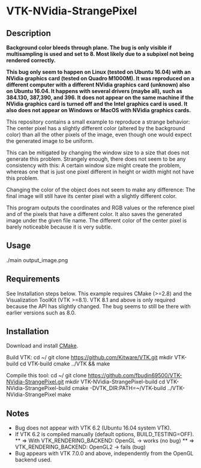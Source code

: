 # VTK-NVidia-StrangePixel

Description
-----------

**Background color bleeds through plane. The bug is only visible if multisampling is
used and set to 8. Most likely due to a subpixel not being rendered correctly.**

**This bug only seem to happen on Linux (tested on Ubuntu 16.04) with an NVidia graphics
card (tested on Quadro M1000M). It was reproduced on a different computer with a different
NVidia graphics card (unknown) also on Ubuntu 16.04. It happens with several drivers (maybe all),
such as 384.130, 387,390, and 396. It does not appear on the same machine if the NVidia graphics
card is turned off and the Intel graphics card is used. It also does not appear on Windows
or MacOS with NVidia graphics cards.**

This repository contains a small example to reproduce a strange behavior: The center pixel
has a slightly different color (altered by the background color) than all the other pixels
of the image, even though one would expect the generated image to be uniform.

This can be mitigated by changing the window size to a size that does not generate this problem.
Strangely enough, there does not seem to be any consistency with this: A certain window size
might create the problem, whereas one that is just one pixel different in height or width might
not have this problem.

Changing the color of the object does not seem to make any difference: The final image will
still have its center pixel with a slightly different color.

This program outputs the coordinates and RGB values or the reference pixel and of the pixels
that have a different color. It also saves the generated image under the given file name. The
different color of the center pixel is barely noticeable because it is very subtle.

Usage
-----

./main output_image.png

Requirements
------------

See Installation steps below. This example requires CMake (>=2.8) and the Visualization ToolKit
(VTK >=8.1). VTK 8.1 and above is only required because the API has slightly changed. The bug
seems to still be there with earlier versions such as 8.0.

Installation
------------

Download and install [CMake](https://cmake.org/download/).

Build VTK:
cd ~/
git clone https://github.com/Kitware/VTK.git
mkdir VTK-build
cd VTK-build
cmake ../VTK && make

Compile this tool:
cd ~/
git clone https://github.com/fbudin69500/VTK-NVidia-StrangePixel.git
mkdir VTK-NVidia-StrangePixel-build
cd VTK-NVidia-StrangePixel-build
cmake -DVTK_DIR:PATH=~/VTK-build ../VTK-NVidia-StrangePixel
make

Notes
-----

* Bug does not appear with VTK 6.2 (Ubuntu 16.04 system VTK).
* If VTK 6.2 is compiled manually (default options, BUILD_TESTING=OFF).
**  => With VTK_RENDERING_BACKEND: OpenGL -> works (no bug)
**  => VTK_RENDERING_BACKEND: OpenGL2 -> fails (bug)
* Bug appears with VTK 7.0.0 and above, independently from the OpenGL backend used.
